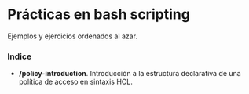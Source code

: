 # Prácticas en bash scripting

Ejemplos y ejercicios ordenados al azar.

### Indice
- **/policy-introduction**. Introducción a la estructura declarativa de una política de acceso en sintaxis HCL.
